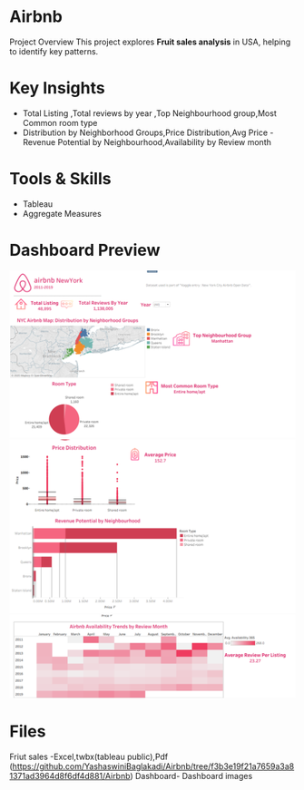 # Airbnb
Project Overview
This project explores **Fruit sales analysis** in USA, helping to identify key patterns.

# Key Insights
- Total Listing ,Total reviews by year ,Top Neighbourhood group,Most Common room type
- Distribution by Neighborhood Groups,Price Distribution,Avg Price
-Revenue Potential by Neighbourhood,Availability by Review month
# Tools & Skills
- Tableau
- Aggregate Measures
# Dashboard Preview
![dashboard](https://github.com/YashaswiniBaglakadi/Airbnb/blob/f3b3e19f21a7659a3a81371ad3964d8f6df4d881/Dashboard/AIrbnb.png)
![dashboard](https://github.com/YashaswiniBaglakadi/Airbnb/blob/f3b3e19f21a7659a3a81371ad3964d8f6df4d881/Dashboard/Airbnb%20dashboard.png)
![dashboard](https://github.com/YashaswiniBaglakadi/Airbnb/blob/f3b3e19f21a7659a3a81371ad3964d8f6df4d881/Dashboard/Airbnb%20dashboard%20image.png)

# Files
Friut sales -Excel,twbx(tableau public),Pdf (https://github.com/YashaswiniBaglakadi/Airbnb/tree/f3b3e19f21a7659a3a81371ad3964d8f6df4d881/Airbnb)
Dashboard- Dashboard images
